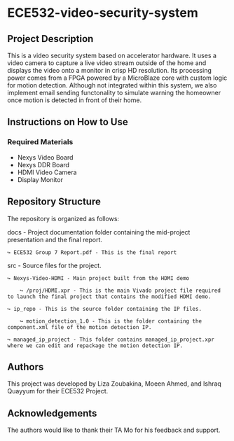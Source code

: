 # ECE532-video-security-system

## Project Description
This is a video security system based on accelerator hardware. It uses a video camera to capture a live video stream outside of the home and displays the video onto a monitor in crisp HD resolution. Its processing power comes from a FPGA powered by a MicroBlaze core with custom logic for motion detection. Although not integrated within this system, we also implement email sending functonality to simulate warning the homeowner once motion is detected in front of their home.

## Instructions on How to Use
### Required Materials
- Nexys Video Board
- Nexys DDR Board
- HDMI Video Camera
- Display Monitor

## Repository Structure
The repository is organized as follows:

docs - Project documentation folder containing the mid-project presentation and the final report.

	↪ ECE532 Group 7 Report.pdf - This is the final report
  
src - Source files for the project.

	↪ Nexys-Video-HDMI - Main project built from the HDMI demo

		↪ /proj/HDMI.xpr - This is the main Vivado project file required to launch the final project that contains the modified HDMI demo.

	↪ ip_repo - This is the source folder containing the IP files.

		↪ motion_detection_1.0 - This is the folder containing the component.xml file of the motion detection IP.

	↪ managed_ip_project - This folder contains managed_ip_project.xpr where we can edit and repackage the motion detection IP.

## Authors
This project was developed by Liza Zoubakina, Moeen Ahmed, and Ishraq Quayyum for their ECE532 Project.

## Acknowledgements
The authors would like to thank their TA Mo for his feedback and support.

